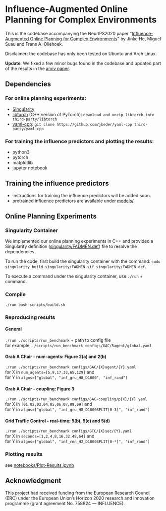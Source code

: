 # Influence-Augmented Online Planning for Complex Environments

This is the codebase accompanying the NeurIPS2020 paper "[Influence-Augmented Online Planning for Complex Environments](https://proceedings.neurips.cc//paper/2020/hash/2e6d9c6052e99fcdfa61d9b9da273ca2-Abstract.html)" by Jinke He, Miguel Suau and Frans A. Oliehoek.

Disclaimer: the codebase has only been tested on Ubuntu and Arch Linux. 

**Update**: We fixed a few minor bugs found in the codebase and updated part of the results in the [arxiv paper](https://arxiv.org/abs/2010.11038).

## Dependencies

### For online planning experiments:
* [Singularity](https://sylabs.io/docs/)
* [libtorch](https://download.pytorch.org/libtorch/cpu/libtorch-cxx11-abi-shared-with-deps-1.8.1%2Bcpu.zip) (C++ version of PyTorch): `download and unzip libtorch into third-party/libtorch`
* [yaml-cpp](https://github.com/jbeder/yaml-cpp): `git clone https://github.com/jbeder/yaml-cpp third-party/yaml-cpp`

### For training the influence predictors and plotting the results:
* python3
* pytorch
* matplotlib
* jupyter notebook

## Training the influence predictors
* instructions for training the influence predictors will be added soon.
* pretrained influence predictors are available under [models/](models).

## Online Planning Experiments

### Singularity Container
We implemented our online planning experiments in C++ and provided a Singularity definition ([singularity/FADMEN.def](singularity/FADMEN.def)) file to resolve the dependencies. 

To run the code, first build the singularity container with the command: `sudo singularity build singularity/FADMEN.sif singularity/FADMEN.def`.

To execute a command under the singularity container, use `./run` + command.

### Compile
`./run bash scripts/build.sh`

### Reproducing results

#### General
`./run ./scripts/run_benchmark` + path to config file   
for example, `./scripts/run_benchmark configs/GAC/5agent/global.yaml`

#### Grab A Chair - num-agents: Figure 2(a) and 2(b)
`./run ./scripts/run_benchmark configs/GAC/{X}agent/{Y}.yaml`     
for X in `num_agents=[5,9,17,33,65,129]` and    
for Y in `algos=["global", "inf_gru_H8_D1000", "inf_rand"]` 

#### Grab A Chair - coupling: Figure 3
`./run ./scripts/run_benchmark configs/GAC-coupling/p{X}/{Y}.yaml`     
for X in `[01,02,03,04,05,06,07,08,09]` and    
for Y in `algos=["global", "inf_gru_H8_D1000SPLIT[0-3]", "inf_rand"]` 

#### Grid Traffic Control - real-time: 5(b), 5(c) and 5(d)
`./run ./scripts/run_benchmark configs/GTC/{X}sec/{Y}.yaml`     
for X in `seconds=[1,2,4,8,16,32,48,64]` and    
for Y in `algos=["global", "inf_rnn_H2_D1000SPLIT[0-*]", "inf_rand"]` 

### Plotting results
see [notebooks/Plot-Results.ipynb](notebooks/Plot-Results.ipynb)

## Acknowledgment
This project had received funding from the European Research Council (ERC) under the European Union’s Horizon 2020 research and innovation programme (grant agreement No. 758824 — INFLUENCE).
